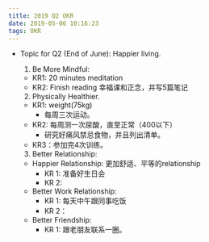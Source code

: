```yaml
---
title: 2019 Q2 OKR
date: 2019-05-06 10:16:23
tags: OKR
---
```


* Topic for Q2 (End of June): Happier living.
  1. Be More Mindful:
    * KR1: 20 minutes meditation
    * KR2: Finish reading 幸福课和正念，并写5篇笔记

  2. Physically Healthier.
    * KR1: weight(75kg)
      * 每周三次运动。
    * KR2: 每周测一次尿酸，直至正常（400以下）
      * 研究好痛风禁忌食物，并且列出清单。
    * KR3：参加完4次训练。

  3. Better Relationship:
    * Happier Relationship: 更加舒适、平等的relationship
      - KR 1: 准备好生日会
      - KR 2:
    * Better Work Relationship:
      - KR 1: 每天中午跟同事吃饭
      - KR 2：
    * Better Friendship:
      - KR 1: 跟老朋友联系一圈。
